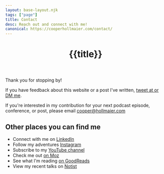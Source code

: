```yaml
---
layout: base-layout.njk
tags: ["page"]
title: Contact
desc: Reach out and connect with me!
canonical: https://cooperhollmaier.com/contact/
---
```


<header>
<div class="profile">
<h1> {{title}}</h1>
</div>
</header>
<article class="container">

Thank you for stopping by!

If you have feedback about this website or a post I've written, <a href="https://twitter.com/cooperhollmaier">tweet at or DM me</a>.

If you're interested in my contribution for your next podcast episode, conference, or post, please email <a href="mailto:cooper@hollmaier.com">cooper@hollmaier.com</a>

## Other places you can find me

<ul>
<li>Connect with me on <a title="Link opens LinkedIn in a new window" href="https://www.linkedin.com/in/cooperhollmaier" target="_blank" rel="noopener noreferrer">LinkedIn</a></li>
<li>Follow my adventures <a title="Link opens Instagram in a new window" href="https://www.instagram.com/cooperhollmaier/" target="_blank" rel="noopener noreferrer">Instagram</a></li>
<li>Subscribe to my <a title="Link opens YouTube in a new window" href="https://www.youtube.com/channel/UCWyuE3usgzzuPIdmR_6iRWA" target="_blank" rel="noopener noreferrer">YouTube channel</a></li>
<li>Check me out <a title="Link opens Moz in a new window" href="https://moz.com/community/q/user/cooper-hollmaier" target="_blank" rel="noopener noreferrer">on Moz</a></li>
<li>See what I'm reading <a title="Link opens GoodReads in a new window" href="https://www.goodreads.com/user/show/106400124-cooper-hollmaier" target="_blank" rel="noopener noreferrer">on GoodReads</a></li>
<li>View my recent talks on <a title="Link opens Notist in a new window" href="https://noti.st/cooperhollmaier" target="_blank" rel="noopener noreferrer">Notist</a></li>
</ul>
